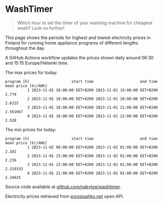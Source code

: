 
# WashTimer

> Which hour to set the timer of your washing machine for cheapest wash? Look no further!

This page shows the periods for highest and lowest electricity prices in Finland 
for running home appliance programs of different lengths throughout the day. 

A GitHub Actions workflow updates the prices shown daily around 06:30 and 15:15 Europe/Helsinki time.

The max prices for today:

	program [h]                   start time                     end time mean price [€c/kWh]
	          1 2023-11-01 18:00:00 EET+0200 2023-11-01 19:00:00 EET+0200               2.779
	          2 2023-11-01 18:00:00 EET+0200 2023-11-01 20:00:00 EET+0200              2.6215
	          3 2023-11-01 18:00:00 EET+0200 2023-11-01 21:00:00 EET+0200            2.561667
	          4 2023-11-01 18:00:00 EET+0200 2023-11-01 22:00:00 EET+0200               2.528

The min prices for today:

	program [h]                   start time                     end time mean price [€c/kWh]
	          1 2023-11-02 00:00:00 EET+0200 2023-11-02 01:00:00 EET+0200               2.102
	          2 2023-11-01 23:00:00 EET+0200 2023-11-02 01:00:00 EET+0200               2.236
	          3 2023-11-01 22:00:00 EET+0200 2023-11-02 01:00:00 EET+0200            2.319333
	          4 2023-11-01 21:00:00 EET+0200 2023-11-02 01:00:00 EET+0200             2.34625


Source code available at [github.com/nakytoe/washtimer](https://github.com/nakytoe/washtimer).

Electricity prices retrieved from [porssisahko.net](https://porssisahko.net/api) open API.
